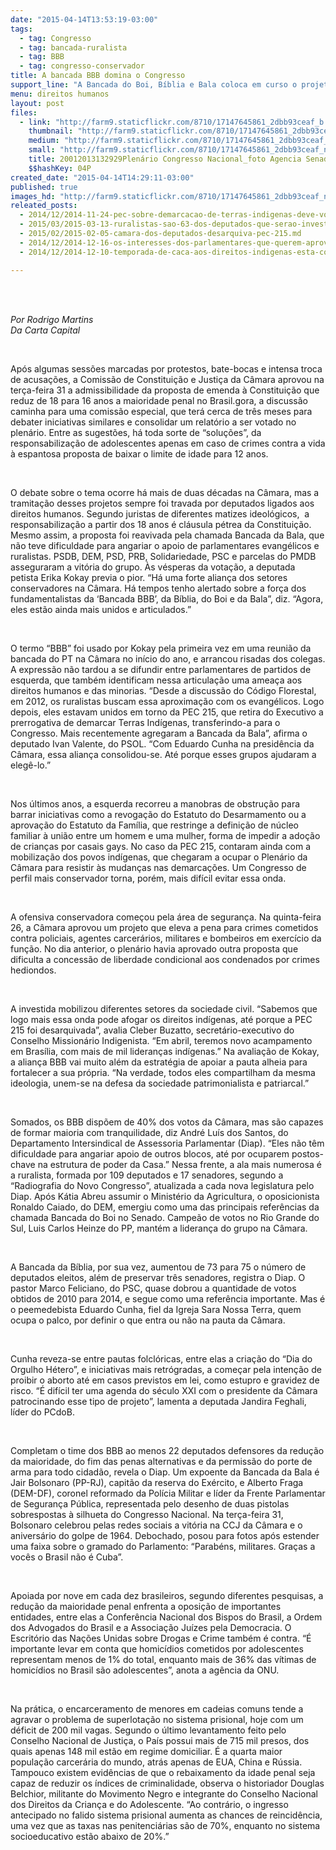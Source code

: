 ```yaml
---
date: "2015-04-14T13:53:19-03:00"
tags:
  - tag: Congresso
  - tag: bancada-ruralista
  - tag: BBB
  - tag: congresso-conservador
title: A bancada BBB domina o Congresso
support_line: "A Bancada do Boi, Bíblia e Bala coloca em curso o projeto para reduzir a maioridade penal. É só o começo da aliança."
menu: direitos humanos
layout: post
files:
  - link: "http://farm9.staticflickr.com/8710/17147645861_2dbb93ceaf_b.jpg"
    thumbnail: "http://farm9.staticflickr.com/8710/17147645861_2dbb93ceaf_t.jpg"
    medium: "http://farm9.staticflickr.com/8710/17147645861_2dbb93ceaf_z.jpg"
    small: "http://farm9.staticflickr.com/8710/17147645861_2dbb93ceaf_n.jpg"
    title: 20012013132929Plenário Congresso Nacional_foto Agencia Senado.jpg
    $$hashKey: 04P
created_date: "2015-04-14T14:29:11-03:00"
published: true
images_hd: "http://farm9.staticflickr.com/8710/17147645861_2dbb93ceaf_n.jpg"
releated_posts:
  - 2014/12/2014-11-24-pec-sobre-demarcacao-de-terras-indigenas-deve-voltar-a-tona-em-2015.md
  - 2015/03/2015-03-13-ruralistas-sao-63-dos-deputados-que-serao-investigados-na-lava-jato.md
  - 2015/02/2015-02-05-camara-dos-deputados-desarquiva-pec-215.md
  - 2014/12/2014-12-16-os-interesses-dos-parlamentares-que-querem-aprovar-a-pec-215.md
  - 2014/12/2014-12-10-temporada-de-caca-aos-direitos-indigenas-esta-configurada.md

---
```

<p><br />
&nbsp;</p>

<p><em>Por Rodrigo Martins<br />
Da Carta Capital </em></p>

<p>&nbsp;</p>

<p>Ap&oacute;s algumas sess&otilde;es marcadas por&nbsp;protestos, bate-bocas e intensa troca de acusa&ccedil;&otilde;es, a Comiss&atilde;o de Constitui&ccedil;&atilde;o e Justi&ccedil;a da C&acirc;mara aprovou na ter&ccedil;a-feira 31 a admissibilidade da proposta de emenda &agrave; Constitui&ccedil;&atilde;o que reduz de 18 para 16 anos a maioridade penal no Brasil.gora, a discuss&atilde;o caminha para uma comiss&atilde;o especial, que ter&aacute; cerca de tr&ecirc;s meses para debater iniciativas similares e consolidar um relat&oacute;rio a ser votado no plen&aacute;rio. Entre as sugest&otilde;es, h&aacute; toda sorte de &ldquo;solu&ccedil;&otilde;es&rdquo;, da responsabiliza&ccedil;&atilde;o de adolescentes apenas em caso de crimes contra a vida &agrave; espantosa proposta de baixar o limite de idade para 12 anos.</p>

<p>&nbsp;</p>

<p>O debate sobre o tema ocorre h&aacute; mais de duas d&eacute;cadas na C&acirc;mara, mas a tramita&ccedil;&atilde;o desses projetos sempre foi travada por deputados ligados aos direitos humanos. Segundo juristas de diferentes matizes ideol&oacute;gicos,&nbsp; a responsabiliza&ccedil;&atilde;o a partir dos 18 anos &eacute; cl&aacute;usula p&eacute;trea da Constitui&ccedil;&atilde;o. Mesmo assim, a proposta foi reavivada pela chamada Bancada da Bala, que n&atilde;o teve dificuldade para angariar o apoio de parlamentares evang&eacute;licos e ruralistas. PSDB, DEM, PSD, PRB, Solidariedade, PSC e parcelas do PMDB asseguraram a vit&oacute;ria do grupo. &Agrave;s v&eacute;speras da vota&ccedil;&atilde;o, a deputada petista Erika Kokay previa o pior. &ldquo;H&aacute; uma forte alian&ccedil;a dos setores conservadores na C&acirc;mara. H&aacute; tempos tenho alertado sobre a for&ccedil;a dos fundamentalistas da &lsquo;Bancada BBB&rsquo;, da B&iacute;blia, do Boi e da Bala&rdquo;, diz. &ldquo;Agora, eles est&atilde;o ainda mais unidos e articulados.&rdquo;</p>

<p>&nbsp;</p>

<p>O termo &ldquo;BBB&rdquo; foi usado por Kokay pela primeira vez em uma reuni&atilde;o da bancada do PT na C&acirc;mara no in&iacute;cio do ano, e arrancou risadas dos colegas. A express&atilde;o n&atilde;o tardou a se difundir entre parlamentares de partidos de esquerda, que tamb&eacute;m identificam nessa articula&ccedil;&atilde;o uma amea&ccedil;a aos direitos humanos e das minorias. &ldquo;Desde a discuss&atilde;o do C&oacute;digo Florestal, em 2012, os ruralistas buscam essa aproxima&ccedil;&atilde;o com os evang&eacute;licos. Logo depois, eles estavam unidos em torno da PEC 215, que retira do Executivo a prerrogativa de demarcar Terras Ind&iacute;genas, transferindo-a para o Congresso. Mais recentemente agregaram a Bancada da Bala&rdquo;, afirma o deputado Ivan Valente, do PSOL. &ldquo;Com Eduardo Cunha na presid&ecirc;ncia da C&acirc;mara, essa alian&ccedil;a consolidou-se. At&eacute; porque esses grupos ajudaram a eleg&ecirc;-lo.&rdquo;</p>

<p>&nbsp;</p>

<p>Nos &uacute;ltimos anos, a esquerda recorreu a manobras de obstru&ccedil;&atilde;o para barrar iniciativas como a revoga&ccedil;&atilde;o do Estatuto do Desarmamento ou a aprova&ccedil;&atilde;o do Estatuto da Fam&iacute;lia, que restringe a defini&ccedil;&atilde;o de n&uacute;cleo familiar &agrave; uni&atilde;o entre um homem e uma mulher, forma de impedir a ado&ccedil;&atilde;o de crian&ccedil;as por casais gays. No caso da PEC 215, contaram ainda com a mobiliza&ccedil;&atilde;o dos povos ind&iacute;genas, que chegaram a ocupar o Plen&aacute;rio da C&acirc;mara para resistir &agrave;s mudan&ccedil;as nas demarca&ccedil;&otilde;es. Um Congresso de perfil mais conservador torna, por&eacute;m, mais dif&iacute;cil evitar essa onda.</p>

<p>&nbsp;</p>

<p>A ofensiva conservadora come&ccedil;ou pela &aacute;rea de seguran&ccedil;a. Na quinta-feira 26, a C&acirc;mara aprovou um projeto que eleva a pena para crimes cometidos contra policiais, agentes carcer&aacute;rios, militares e bombeiros em exerc&iacute;cio da fun&ccedil;&atilde;o. No dia anterior, o plen&aacute;rio havia aprovado outra proposta que dificulta a concess&atilde;o de liberdade condicional aos condenados por crimes hediondos.</p>

<p>&nbsp;</p>

<p>A investida mobilizou diferentes setores da sociedade civil. &ldquo;Sabemos que logo mais essa onda pode afogar os direitos ind&iacute;genas, at&eacute; porque a PEC 215 foi desarquivada&rdquo;, avalia Cleber Buzatto, secret&aacute;rio-executivo do Conselho Mission&aacute;rio Indigenista. &ldquo;Em abril, teremos novo acampamento em Bras&iacute;lia, com mais de mil lideran&ccedil;as ind&iacute;genas.&rdquo; Na avalia&ccedil;&atilde;o de Kokay, a alian&ccedil;a BBB vai muito al&eacute;m da estrat&eacute;gia de apoiar a pauta alheia para fortalecer a sua pr&oacute;pria. &ldquo;Na verdade, todos eles compartilham da mesma ideologia, unem-se na defesa da sociedade patrimonialista e patriarcal.&rdquo;</p>

<p>&nbsp;</p>

<p>Somados, os BBB disp&otilde;em de 40% dos votos da C&acirc;mara, mas s&atilde;o capazes de formar maioria com tranquilidade, diz Andr&eacute; Lu&iacute;s dos Santos, do Departamento Intersindical de Assessoria Parlamentar (Diap). &ldquo;Eles n&atilde;o t&ecirc;m dificuldade para angariar apoio de outros blocos, at&eacute; por ocuparem postos-chave na estrutura de poder da Casa.&rdquo; Nessa frente, a ala mais numerosa &eacute; a ruralista, formada por 109 deputados e 17 senadores, segundo a &ldquo;Radiografia do Novo Congresso&rdquo;, atualizada a cada nova legislatura pelo Diap. Ap&oacute;s K&aacute;tia Abreu assumir o Minist&eacute;rio da Agricultura, o oposicionista Ronaldo Caiado, do DEM, emergiu como uma das principais refer&ecirc;ncias da chamada Bancada do Boi no Senado. Campe&atilde;o de votos no Rio Grande do Sul, Luis Carlos Heinze do PP, mant&eacute;m a lideran&ccedil;a do grupo na C&acirc;mara.</p>

<p>&nbsp;</p>

<p>A Bancada da B&iacute;blia, por sua vez, aumentou de 73 para 75 o n&uacute;mero de deputados eleitos, al&eacute;m de preservar tr&ecirc;s senadores, registra o Diap. O pastor Marco Feliciano, do PSC, quase dobrou a quantidade de votos obtidos de 2010 para 2014, e segue como uma refer&ecirc;ncia importante. Mas &eacute; o peemedebista Eduardo Cunha, fiel da Igreja Sara Nossa Terra, quem ocupa o palco, por definir o que entra ou n&atilde;o na pauta da C&acirc;mara.</p>

<p>&nbsp;</p>

<p>Cunha reveza-se entre pautas folcl&oacute;ricas, entre elas a cria&ccedil;&atilde;o do &ldquo;Dia do Orgulho H&eacute;tero&rdquo;, e iniciativas mais retr&oacute;gradas, a come&ccedil;ar pela inten&ccedil;&atilde;o de proibir o aborto at&eacute; em casos previstos em lei, como estupro e gravidez de risco. &ldquo;&Eacute; dif&iacute;cil ter uma agenda do s&eacute;culo XXI com o presidente da C&acirc;mara patrocinando esse tipo de projeto&rdquo;, lamenta a deputada Jandira Feghali, l&iacute;der do PCdoB.</p>

<p>&nbsp;</p>

<p>Completam o time dos BBB ao menos 22 deputados defensores da redu&ccedil;&atilde;o da maioridade, do fim das penas alternativas e da permiss&atilde;o do porte de arma para todo cidad&atilde;o, revela o Diap. Um expoente da Bancada da Bala &eacute; Jair Bolsonaro (PP-RJ), capit&atilde;o da reserva do Ex&eacute;rcito, e Alberto Fraga (DEM-DF), coronel reformado da Pol&iacute;cia Militar e l&iacute;der da Frente Parlamentar de Seguran&ccedil;a P&uacute;blica, representada pelo desenho de duas pistolas sobrespostas &agrave; silhueta do Congresso Nacional. Na ter&ccedil;a-feira 31, Bolsonaro celebrou pelas redes sociais a vit&oacute;ria na CCJ da C&acirc;mara e o anivers&aacute;rio do golpe de 1964. Debochado, posou para fotos ap&oacute;s estender uma faixa sobre o gramado do Parlamento: &ldquo;Parab&eacute;ns, militares. Gra&ccedil;as a voc&ecirc;s o Brasil n&atilde;o &eacute; Cuba&rdquo;.</p>

<p>&nbsp;</p>

<p>Apoiada por nove em cada dez brasileiros, segundo diferentes pesquisas, a redu&ccedil;&atilde;o da maioridade penal enfrenta a oposi&ccedil;&atilde;o de importantes entidades, entre elas a Confer&ecirc;ncia Nacional dos Bispos do Brasil, a Ordem dos Advogados do Brasil e a Associa&ccedil;&atilde;o Ju&iacute;zes pela Democracia. O Escrit&oacute;rio das Na&ccedil;&otilde;es Unidas sobre Drogas e Crime tamb&eacute;m &eacute; contra. &ldquo;&Eacute; importante levar em conta que homic&iacute;dios cometidos por adolescentes representam menos de 1% do total, enquanto mais de 36% das v&iacute;timas de homic&iacute;dios no Brasil s&atilde;o adolescentes&rdquo;, anota a ag&ecirc;ncia da ONU.</p>

<p>&nbsp;</p>

<p>Na pr&aacute;tica, o encarceramento de menores em cadeias comuns tende a agravar o problema de superlota&ccedil;&atilde;o no sistema prisional, hoje com um d&eacute;ficit de 200 mil vagas. Segundo o &uacute;ltimo levantamento feito pelo Conselho Nacional de Justi&ccedil;a, o Pa&iacute;s possui mais de 715 mil presos, dos quais apenas 148 mil est&atilde;o em regime domiciliar. &Eacute; a quarta maior popula&ccedil;&atilde;o carcer&aacute;ria do mundo, atr&aacute;s apenas de EUA, China e R&uacute;ssia. Tampouco existem evid&ecirc;ncias de que o rebaixamento da idade penal seja capaz de reduzir os &iacute;ndices de criminalidade, observa o historiador Douglas Belchior, militante do Movimento Negro e integrante do Conselho Nacional dos Direitos da Crian&ccedil;a e do Adolescente. &ldquo;Ao contr&aacute;rio, o ingresso antecipado no falido sistema prisional aumenta as chances de reincid&ecirc;ncia, uma vez que as taxas nas penitenci&aacute;rias s&atilde;o de 70%, enquanto no sistema socioeducativo est&atilde;o abaixo de 20%.&rdquo;</p>

